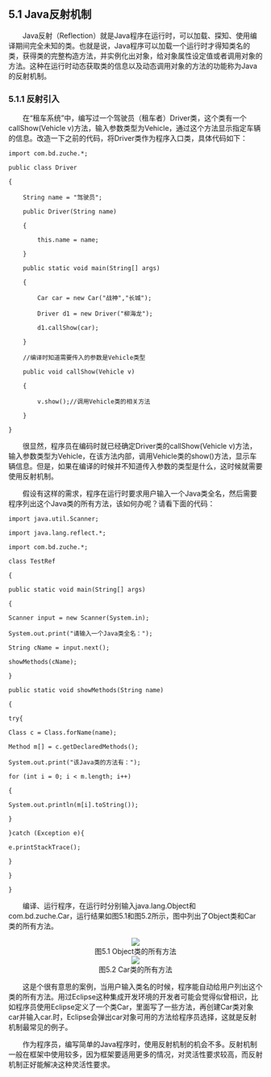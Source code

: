 ## 5.1  Java反射机制
 

&emsp;&emsp;Java反射（Reflection）就是Java程序在运行时，可以加载、探知、使用编译期间完全未知的类。也就是说，Java程序可以加载一个运行时才得知类名的类，获得类的完整构造方法，并实例化出对象，给对象属性设定值或者调用对象的方法。这种在运行时动态获取类的信息以及动态调用对象的方法的功能称为Java的反射机制。

### 5.1.1  反射引入  



&emsp;&emsp;在“租车系统”中，编写过一个驾驶员（租车者）Driver类，这个类有一个callShow(Vehicle v)方法，输入参数类型为Vehicle，通过这个方法显示指定车辆的信息。改造一下之前的代码，将Driver类作为程序入口类，具体代码如下：


```
import com.bd.zuche.*;

public class Driver 

{       

    String name = "驾驶员";

    public Driver(String name)

    {

        this.name = name;

    }

    public static void main(String[] args) 

    {

        Car car = new Car("战神","长城");

        Driver d1 = new Driver("柳海龙");

        d1.callShow(car);

    }

    //编译时知道需要传入的参数是Vehicle类型

    public void callShow(Vehicle v)

    {

        v.show();//调用Vehicle类的相关方法

    }

}
```


&emsp;&emsp;很显然，程序员在编码时就已经确定Driver类的callShow(Vehicle v)方法，输入参数类型为Vehicle，在该方法内部，调用Vehicle类的show()方法，显示车辆信息。但是，如果在编译的时候并不知道传入参数的类型是什么，这时候就需要使用反射机制。

&emsp;&emsp;假设有这样的需求，程序在运行时要求用户输入一个Java类全名，然后需要程序列出这个Java类的所有方法，该如何办呢？请看下面的代码：


```
import java.util.Scanner;

import java.lang.reflect.*; 

import com.bd.zuche.*;

class TestRef

{

public static void main(String[] args) 

{

Scanner input = new Scanner(System.in);

System.out.print("请输入一个Java类全名：");

String cName = input.next();

showMethods(cName);

}

public static void showMethods(String name)

{

try{

Class c = Class.forName(name);

Method m[] = c.getDeclaredMethods(); 

System.out.print("该Java类的方法有：");

for (int i = 0; i < m.length; i++)

{

System.out.println(m[i].toString()); 

}

}catch (Exception e){

e.printStackTrace();

}

}

}
```


&emsp;&emsp;编译、运行程序，在运行时分别输入java.lang.Object和com.bd.zuche.Car，运行结果如图5.1和图5.2所示，图中列出了Object类和Car类的所有方法。



<center><img src="https://labfile.oss.aliyuncs.com/library/textbook-java2/img/d5z/tu5.1.png" /></center>  
<center>图5.1  Object类的所有方法</center>  





<center><img src="https://labfile.oss.aliyuncs.com/library/textbook-java2/img/d5z/tu5.2.png" /></center>  
<center>图5.2  Car类的所有方法</center>  



&emsp;&emsp;这是个很有意思的案例，当用户输入类名的时候，程序能自动给用户列出这个类的所有方法。用过Eclipse这种集成开发环境的开发者可能会觉得似曾相识，比如程序员使用Eclipse定义了一个类Car，里面写了一些方法，再创建Car类对象car并输入car.时，Eclipse会弹出car对象可用的方法给程序员选择，这就是反射机制最常见的例子。

&emsp;&emsp;作为程序员，编写简单的Java程序时，使用反射机制的机会不多。反射机制一般在框架中使用较多，因为框架要适用更多的情况，对灵活性要求较高，而反射机制正好能解决这种灵活性要求。

 
